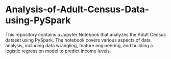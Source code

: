 # Analysis-of-Adult-Census-Data-using-PySpark
This repository contains a Jupyter Notebook that analyzes the Adult Census dataset using PySpark. The notebook covers various aspects of data analysis, including data wrangling, feature engineering, and building a logistic regression model to predict income levels.
